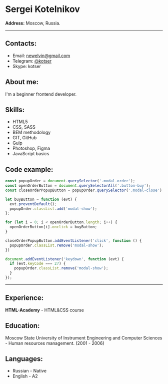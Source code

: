 # Sergei Kotelnikov
**Address:** Moscow, Russia.
***

## Contacts:

* Email: [newelvin@gmail.com](mailto:newelvin@gmail.com)
* Telegram: [@kotser](https://t.me/kotser)
* Skype: kotser

## About me:
I'm a beginner frontend developer.

## Skills:
* HTML5
* CSS, SASS
* BEM methodology
* GIT, GitHub
* Gulp
* Photoshop, Figma
* JavaScript basics

## Code example:
``` JavaScript
const popupOrder = document.querySelector('.modal-order');
const openOrderButton = document.querySelectorAll('.button-buy');
const closeOrderPopupButton = popupOrder.querySelector('.modal-close');

let buyButton = function (evt) {
  evt.preventDefault();
  popupOrder.classList.add('modal-show');
};

for (let i = 0; i < openOrderButton.length; i++) {
  openOrderButton[i].onclick = buyButton;
}

closeOrderPopupButton.addEventListener('click', function () {
  popupOrder.classList.remove('modal-show');
})

document.addEventListener('keydown', function (evt) {
  if (evt.keyCode === 27) {
    popupOrder.classList.remove('modal-show');
  }
});
```
***
## Experience:
**HTML-Academy** - HTML&CSS course

## Education:
Moscow State University of Instrument Engineering and Computer Sciences - Human resources management. (2001 - 2006)

## Languages:
* Russian - Native
* English - A2